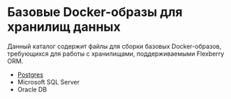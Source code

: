 # Базовые Docker-образы для хранилищ данных

Данный каталог содержит файлы для сборки базовых Docker-образов, требующихся для работы с хранилищами, поддерживаемыми Flexberry ORM.

* [Postgres](https://store.docker.com/community/images/flexberry/alt.p8-postgresql9.6-ru)
* Microsoft SQL Server
* Oracle DB